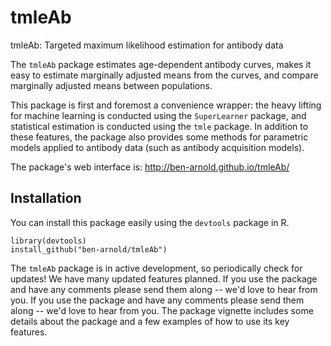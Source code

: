 # tmleAb
tmleAb: Targeted maximum likelihood estimation for antibody data

The `tmleAb` package estimates age-dependent antibody curves, makes it easy to estimate marginally adjusted means from the curves, and compare marginally adjusted means between populations. 

This package is first and foremost a convenience wrapper: the heavy lifting for machine learning is conducted using the `SuperLearner` package, and statistical estimation is conducted using the `tmle` package. In addition to these features, the package also provides some methods for parametric models applied to antibody data (such as antibody acquisition models).

The package's web interface is: http://ben-arnold.github.io/tmleAb/

## Installation

You can install this package easily using the `devtools` package in R. 
```
library(devtools)
install_github("ben-arnold/tmleAb")
```

The `tmleAb` package is in active development, so periodically check for updates!  We have many updated features planned.  If you use the package and have any comments please send them along -- we'd love to hear from you.  If you use the package and have any comments please send them along -- we'd love to hear from you.  The package vignette includes some details about the package and a few examples of how to use its key features. 



